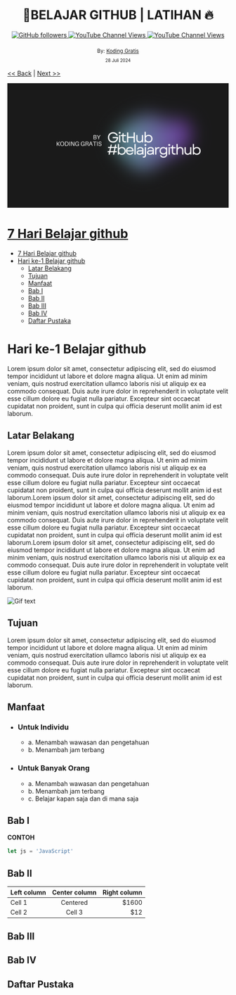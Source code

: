 <div align="center">
  <h1>📔BELAJAR GITHUB | LATIHAN 🔥</h1>
  <a class="header-badge" target="_blank" href="https://github.com/kodinggratis">
   <img alt="GitHub followers" src="https://img.shields.io/github/followers/kodinggratis">
  </a>
  <a class="header-badge" target="_blank" href="https://www.youtube.com/@kodinggratis">
 <img alt="YouTube Channel Views" src="https://img.shields.io/youtube/channel/views/UCKrWI2QHrH4b1WpOgbcg5Uw">
  </a>
  <a class="header-badge" target="_blank" href="https://www.youtube.com/@kodinggratis">
 <img alt="YouTube Channel Views" src="https://img.shields.io/youtube/channel/subscribers/UCKrWI2QHrH4b1WpOgbcg5Uw?style=social">
  </a>

  <sub>By:
  <a href="https://www.youtube.com/@kodinggratis" target="_blank">Koding Gratis</a><br>
  <small>28 Juli 2024</small>
  </sub>
</div>

[<< Back](README.md) | [Next >>](LATIHAN.md)

![alt text](https://github.com/Laloeyudik/halo-repo/blob/master/Aseet/Black%20Gradient%20Minimalistic%20Future%20Technology%20YouTube%20Banner.png)

# [7 Hari Belajar github](#7-hari-belajar-github)


- [7 Hari Belajar github](#7-hari-belajar-github)
- [Hari ke-1 Belajar github](#hari-ke-1-belajar-github)
  - [Latar Belakang](#latar-belakang)
  - [Tujuan](#tujuan)
  - [Manfaat](#manfaat)
  - [Bab I](#bab-i)
  - [Bab II](#bab-ii)
  - [Bab III](#bab-iii)
  - [Bab IV](#bab-iv)
  - [Daftar Pustaka](#daftar-pustaka)


# Hari ke-1 Belajar github

Lorem ipsum dolor sit amet, consectetur adipiscing elit, sed do eiusmod tempor incididunt ut labore et dolore magna aliqua. Ut enim ad minim veniam, quis nostrud exercitation ullamco laboris nisi ut aliquip ex ea commodo consequat. Duis aute irure dolor in reprehenderit in voluptate velit esse cillum dolore eu fugiat nulla pariatur. Excepteur sint occaecat cupidatat non proident, sunt in culpa qui officia deserunt mollit anim id est laborum.

## Latar Belakang

Lorem ipsum dolor sit amet, consectetur adipiscing elit, sed do eiusmod tempor incididunt ut labore et dolore magna aliqua. Ut enim ad minim veniam, quis nostrud exercitation ullamco laboris nisi ut aliquip ex ea commodo consequat. Duis aute irure dolor in reprehenderit in voluptate velit esse cillum dolore eu fugiat nulla pariatur. Excepteur sint occaecat cupidatat non proident, sunt in culpa qui officia deserunt mollit anim id est laborum.Lorem ipsum dolor sit amet, consectetur adipiscing elit, sed do eiusmod tempor incididunt ut labore et dolore magna aliqua. Ut enim ad minim veniam, quis nostrud exercitation ullamco laboris nisi ut aliquip ex ea commodo consequat. Duis aute irure dolor in reprehenderit in voluptate velit esse cillum dolore eu fugiat nulla pariatur. Excepteur sint occaecat cupidatat non proident, sunt in culpa qui officia deserunt mollit anim id est laborum.Lorem ipsum dolor sit amet, consectetur adipiscing elit, sed do eiusmod tempor incididunt ut labore et dolore magna aliqua. Ut enim ad minim veniam, quis nostrud exercitation ullamco laboris nisi ut aliquip ex ea commodo consequat. Duis aute irure dolor in reprehenderit in voluptate velit esse cillum dolore eu fugiat nulla pariatur. Excepteur sint occaecat cupidatat non proident, sunt in culpa qui officia deserunt mollit anim id est laborum.

![Gif text](https://github.com/Laloeyudik/halo-repo/blob/master/Aseet/Hitam%20dan%20Gradasi%20Ungu%20Biru%20Animasi%20Liquid%20Pink%20Youtube%20Intro%20dan%20Outro.gif)

## Tujuan

Lorem ipsum dolor sit amet, consectetur adipiscing elit, sed do eiusmod tempor incididunt ut labore et dolore magna aliqua. Ut enim ad minim veniam, quis nostrud exercitation ullamco laboris nisi ut aliquip ex ea commodo consequat. Duis aute irure dolor in reprehenderit in voluptate velit esse cillum dolore eu fugiat nulla pariatur. Excepteur sint occaecat cupidatat non proident, sunt in culpa qui officia deserunt mollit anim id est laborum.

## Manfaat

- ### Untuk Individu

  - a. Menambah wawasan dan pengetahuan
  - b. Menambah jam terbang

- ### Untuk Banyak Orang

  - a. Menambah wawasan dan pengetahuan
  - b. Menambah jam terbang
  - c. Belajar kapan saja dan di mana saja

## Bab I

**CONTOH**
```js
let js = 'JavaScript'
```

## Bab II


| Left column | Center column | Right column |
|:------------|:-------------:|-------------:|
| Cell 1      |   Centered    |        $1600 |
| Cell 2      |    Cell 3     |          $12 |


## Bab III

## Bab IV

## Daftar Pustaka


